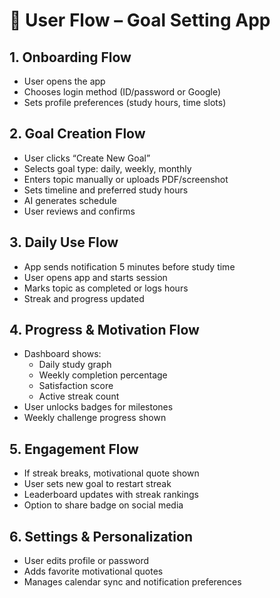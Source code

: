 # 🧭 User Flow – Goal Setting App

## 1. Onboarding Flow
- User opens the app
- Chooses login method (ID/password or Google)
- Sets profile preferences (study hours, time slots)

## 2. Goal Creation Flow
- User clicks “Create New Goal”
- Selects goal type: daily, weekly, monthly
- Enters topic manually or uploads PDF/screenshot
- Sets timeline and preferred study hours
- AI generates schedule
- User reviews and confirms

## 3. Daily Use Flow
- App sends notification 5 minutes before study time
- User opens app and starts session
- Marks topic as completed or logs hours
- Streak and progress updated

## 4. Progress & Motivation Flow
- Dashboard shows:
  - Daily study graph
  - Weekly completion percentage
  - Satisfaction score
  - Active streak count
- User unlocks badges for milestones
- Weekly challenge progress shown

## 5. Engagement Flow
- If streak breaks, motivational quote shown
- User sets new goal to restart streak
- Leaderboard updates with streak rankings
- Option to share badge on social media

## 6. Settings & Personalization
- User edits profile or password
- Adds favorite motivational quotes
- Manages calendar sync and notification preferences
